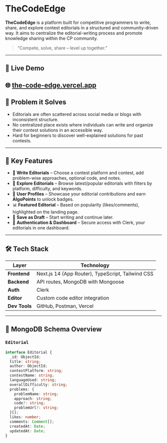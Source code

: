  # TheCodeEdge

**TheCodeEdge** is a platform built for competitive programmers to write, share, and explore contest editorials in a structured and community-driven way. It aims to centralize the editorial-writing process and promote knowledge sharing within the CP community.

> “Compete, solve, share – level up together.”

---

## 🚀 Live Demo

🌐 [the-code-edge.vercel.app](https://the-code-edge.vercel.app)   
---

## 🧩 Problem it Solves

- Editorials are often scattered across social media or blogs with inconsistent structure.
- No centralized place exists where individuals can write and organize their contest solutions in an accessible way.
- Hard for beginners to discover well-explained solutions for past contests.

---

## 🎯 Key Features

- 📝 **Write Editorials** – Choose a contest platform and contest, add problem-wise approaches, optional code, and notes.
- 🧭 **Explore Editorials** – Browse latest/popular editorials with filters by platform, difficulty, and keywords.
- 👤 **User Profiles** – Showcase your editorial contributions and earn **AlgoPoints** to unlock badges.
- 📊 **Featured Editorial** – Based on popularity (likes/comments), highlighted on the landing page.
- 💾 **Save as Draft** – Start writing and continue later.
- 🔐 **Authentication & Dashboard** – Secure access with Clerk, your editorials in one dashboard.

---

## 🛠️ Tech Stack

| Layer         | Technology                        |
|--------------|------------------------------------|
| **Frontend**  | Next.js 14 (App Router), TypeScript, Tailwind CSS |
| **Backend**   | API routes, MongoDB with Mongoose |
| **Auth**      | Clerk                              |
| **Editor**    | Custom code editor integration     |
| **Dev Tools** | GitHub, Postman, Vercel            |

---

## 🧱 MongoDB Schema Overview

### `Editorial`
```ts
interface Editorial {
  _id: ObjectId;
  title: string;
  author: ObjectId;
  contestPlatform: string;
  contestName: string;
  languageUsed: string;
  overallDifficulty: string;
  problems: {
    problemName: string;
    approach: string;
    code?: string;
    problemUrl?: string;
  }[];
  likes: number;
  comments: Comment[];
  createdAt: Date;
  updatedAt: Date;
}
